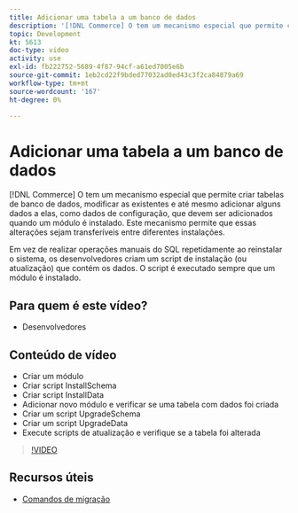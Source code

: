 ```yaml
---
title: Adicionar uma tabela a um banco de dados
description: '[!DNL Commerce] O tem um mecanismo especial que permite criar tabelas de banco de dados, modificar as existentes e até mesmo adicionar alguns dados a elas.'
topic: Development
kt: 5613
doc-type: video
activity: use
exl-id: fb222752-5689-4f87-94cf-a61ed7005e6b
source-git-commit: 1eb2cd22f9bded77032ad0ed43c3f2ca84879a69
workflow-type: tm+mt
source-wordcount: '167'
ht-degree: 0%

---
```


# Adicionar uma tabela a um banco de dados

[!DNL Commerce] O tem um mecanismo especial que permite criar tabelas de banco de dados, modificar as existentes e até mesmo adicionar alguns dados a elas, como dados de configuração, que devem ser adicionados quando um módulo é instalado. Este mecanismo permite que essas alterações sejam transferíveis entre diferentes instalações.

Em vez de realizar operações manuais do SQL repetidamente ao reinstalar o sistema, os desenvolvedores criam um script de instalação (ou atualização) que contém os dados. O script é executado sempre que um módulo é instalado.

## Para quem é este vídeo?

- Desenvolvedores

## Conteúdo de vídeo

- Criar um módulo
- Criar script InstallSchema
- Criar script InstallData
- Adicionar novo módulo e verificar se uma tabela com dados foi criada
- Criar um script UpgradeSchema
- Criar um script UpgradeData
- Execute scripts de atualização e verifique se a tabela foi alterada

>[!VIDEO](https://video.tv.adobe.com/v/35791?quality=12&learn=on)

## Recursos úteis

- [Comandos de migração](https://devdocs.magento.com/guides/v2.4/extension-dev-guide/declarative-schema/migration-commands.html)
